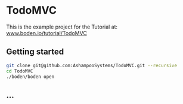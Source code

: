 # TodoMVC

This is the example project for the Tutorial at: www.boden.io/tutorial/TodoMVC

## Getting started

```bash
git clone git@github.com:AshampooSystems/TodoMVC.git --recursive
cd TodoMVC
./boden/boden open
```

## ...
